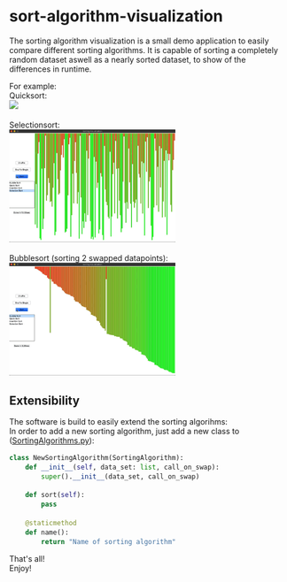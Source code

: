 # sort-algorithm-visualization
The sorting algorithm visualization is a small demo application to easily compare different sorting algorithms.
It is capable of sorting a completely random dataset aswell as a nearly sorted dataset, to show of the differences in runtime.

For example:
<br />
Quicksort:
<br />
<img src="/images/quick_sort.gif" width="300">
<br />
<br />
Selectionsort:
<br />
<img src="/images/selection_sort.gif" width="300" />
<br />
<br />
Bubblesort (sorting 2 swapped datapoints):
<br />
<img src="/images/bubble_sort_single.gif" width="300" />

Extensibility
---
The software is build to easily extend the sorting algorihms:<br />
In order to add a new sorting algorithm, just add a new class to ([SortingAlgorithms.py](src/SortingAlgorithms/SortingAlgorithms.py)):
```python
class NewSortingAlgorithm(SortingAlgorithm):
    def __init__(self, data_set: list, call_on_swap):
        super().__init__(data_set, call_on_swap)

    def sort(self):
        pass

    @staticmethod
    def name():
        return "Name of sorting algorithm"
```
That's all!<br />
Enjoy!
